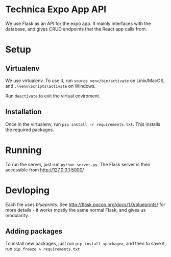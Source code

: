 # Technica Expo App API

We use Flask as an API for the expo app. It mainly interfaces with the database, and gives CRUD endpoints that the React app calls from.

# Setup
## Virtualenv
We use virtualenv. To use it, run `source venv/bin/activate` on Linix/MacOS, and `.\venv\Scripts\activate` on Windows.

Run `deactivate` to exit the virtual enviroment.

## Installation
Once in the virtualenv, run `pip install -r requirements.txt`. This installs the required packages.

# Running
To run the server, just run `python server.py`. The Flask server is then accessible from http://127.0.0.1:5000/

# Devloping
Each file uses *blueprints*. See http://flask.pocoo.org/docs/1.0/blueprints/ for more details - it works mostly the same normal Flask, and gives us modularity.

## Adding packages
To install new packages, just run `pip install <package>`, and then to save it, run `pip freeze > requirements.txt`